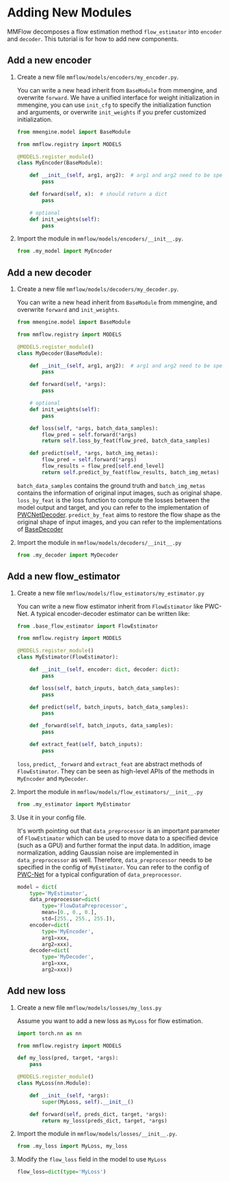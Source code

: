 # Adding New Modules

MMFlow decomposes a flow estimation method `flow_estimator` into `encoder` and `decoder`. This tutorial is for how to add new components.

## Add a new encoder

1. Create a new file `mmflow/models/encoders/my_encoder.py`.

   You can write a new head inherit from `BaseModule` from mmengine, and overwrite `forward`.
   We have a unified interface for weight initialization in mmengine,
   you can use `init_cfg` to specify the initialization function and arguments,
   or overwrite `init_weights` if you prefer customized initialization.

   ```python
   from mmengine.model import BaseModule

   from mmflow.registry import MODELS

   @MODELS.register_module()
   class MyEncoder(BaseModule):

       def __init__(self, arg1, arg2):  # arg1 and arg2 need to be specified in config
           pass

       def forward(self, x):  # should return a dict
           pass

       # optional
       def init_weights(self):
           pass
   ```

2. Import the module in `mmflow/models/encoders/__init__.py`.

   ```python
   from .my_model import MyEncoder
   ```

## Add a new decoder

1. Create a new file `mmflow/models/decoders/my_decoder.py`.

   You can write a new head inherit from `BaseModule` from mmengine,
   and overwrite `forward` and `init_weights`.

   ```python
   from mmengine.model import BaseModule

   from mmflow.registry import MODELS

   @MODELS.register_module()
   class MyDecoder(BaseModule):

       def __init__(self, arg1, arg2):  # arg1 and arg2 need to be specified in config
           pass

       def forward(self, *args):
           pass

       # optional
       def init_weights(self):
           pass

       def loss(self, *args, batch_data_samples):
           flow_pred = self.forward(*args)
           return self.loss_by_feat(flow_pred, batch_data_samples)

       def predict(self, *args, batch_img_metas):
           flow_pred = self.forward(*args)
           flow_results = flow_pred[self.end_level]
           return self.predict_by_feat(flow_results, batch_img_metas)
   ```

   `batch_data_samples` contains the ground truth and `batch_img_metas` contains the information of original input images, such as original shape.
   `loss_by_feat` is the loss function to compute the losses between the model output and target,
   and you can refer to the implementation of [PWCNetDecoder](https://github.com/open-mmlab/mmflow/blob/1.x/mmflow/models/decoders/pwcnet_decoder.py).
   `predict_by_feat` aims to restore the flow shape as the original shape of input images,
   and you can refer to the implementations of [BaseDecoder](https://github.com/open-mmlab/mmflow/blob/1.x/mmflow/models/decoders/base_decoder.py)

2. Import the module in `mmflow/models/decoders/__init__.py`

   ```python
   from .my_decoder import MyDecoder
   ```

## Add a new flow_estimator

1. Create a new file `mmflow/models/flow_estimators/my_estimator.py`

   You can write a new flow estimator inherit from `FlowEstimator` like PWC-Net.
   A typical encoder-decoder estimator can be written like:

   ```python
   from .base_flow_estimator import FlowEstimator

   from mmflow.registry import MODELS

   @MODELS.register_module()
   class MyEstimator(FlowEstimator):

       def __init__(self, encoder: dict, decoder: dict):
           pass

       def loss(self, batch_inputs, batch_data_samples):
           pass

       def predict(self, batch_inputs, batch_data_samples):
           pass

       def _forward(self, batch_inputs, data_samples):
           pass

       def extract_feat(self, batch_inputs):
           pass
   ```

   `loss`, `predict`, `_forward` and `extract_feat` are abstract methods of `FlowEstimator`.
   They can be seen as high-level APIs of the methods in `MyEncoder` and `MyDecoder`.

2. Import the module in `mmflow/models/flow_estimators/__init__.py`

   ```python
   from .my_estimator import MyEstimator
   ```

3. Use it in your config file.

   It's worth pointing out that `data_preprocessor` is an important parameter of `FlowEstimator`
   which can be used to move data to a specified device (such as a GPU) and further format the input data.
   In addition, image normalization, adding Gaussian noise are implemented in `data_preprocessor` as well.
   Therefore, `data_preprocessor` needs to be specified in the config of `MyEstimator`.
   You can refer to the config of [PWC-Net](https://github.com/open-mmlab/mmflow/blob/1.x/configs/_base_/models/pwcnet.py) for a typical configuration of `data_preprocessor`.

   ```python
   model = dict(
       type='MyEstimator',
       data_preprocessor=dict(
           type='FlowDataPreprocessor',
           mean=[0., 0., 0.],
           std=[255., 255., 255.]),
       encoder=dict(
           type='MyEncoder',
           arg1=xxx,
           arg2=xxx),
       decoder=dict(
           type='MyDecoder',
           arg1=xxx,
           arg2=xxx))
   ```

## Add new loss

1. Create a new file `mmflow/models/losses/my_loss.py`

   Assume you want to add a new loss as `MyLoss` for flow estimation.

   ```python
   import torch.nn as nn

   from mmflow.registry import MODELS

   def my_loss(pred, target, *args):
       pass

   @MODELS.register_module()
   class MyLoss(nn.Module):

       def __init__(self, *args):
           super(MyLoss, self).__init__()

       def forward(self, preds_dict, target, *args):
           return my_loss(preds_dict, target, *args)
   ```

2. Import the module in `mmflow/models/losses/__init__.py`.

   ```python
   from .my_loss import MyLoss, my_loss
   ```

3. Modify the `flow_loss` field in the model to use `MyLoss`

   ```python
   flow_loss=dict(type='MyLoss')
   ```
